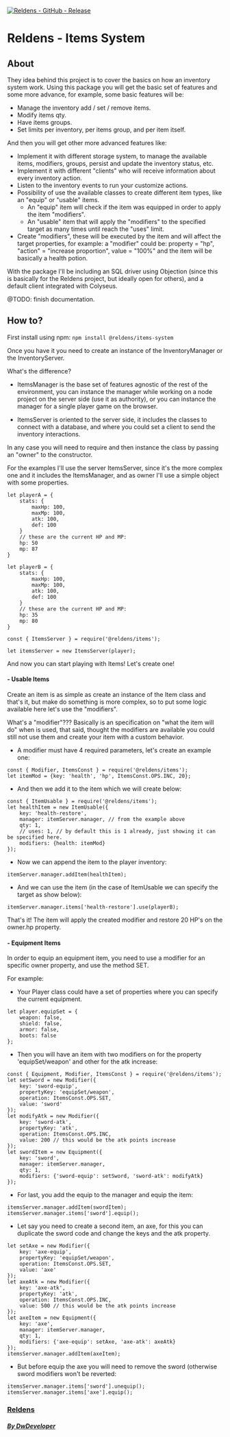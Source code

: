 [![Reldens - GitHub - Release](https://www.dwdeveloper.com/media/reldens/reldens-mmorpg-platform.png)](https://github.com/damian-pastorini/reldens)

# Reldens - Items System

## About

They idea behind this project is to cover the basics on how an inventory system work.
Using this package you will get the basic set of features and some more advance, for example, some basic features will be:
 - Manage the inventory add / set / remove items.
 - Modify items qty.
 - Have items groups.
 - Set limits per inventory, per items group, and per item itself.

And then you will get other more advanced features like:

- Implement it with different storage system, to manage the available items, modifiers, groups, persist and update the inventory status, etc.
- Implement it with different "clients" who will receive information about every inventory action.
- Listen to the inventory events to run your customize actions. 
- Possibility of use the available classes to create different item types, like an "equip" or "usable" items.
    - An "equip" item will check if the item was equipped in order to apply the item "modifiers".
    - An "usable" item that will apply the "modifiers" to the specified target as many times until reach the "uses" limit.
- Create "modifiers", these will be executed by the item and will affect the target properties, for example: a "modifier" could be: property = "hp", "action" = "increase proportion", value = "100%" and the item will be basically a health potion.

With the package I'll be including an SQL driver using Objection (since this is basically for the Reldens project, but ideally open for others), and a default client integrated with Colyseus.
  
@TODO: finish documentation.

## How to?

First install using npm: `npm install @reldens/items-system`

Once you have it you need to create an instance of the InventoryManager or the InventoryServer.

What's the difference?

- ItemsManager is the base set of features agnostic of the rest of the environment, you can instance the manager while working on a node project on the server side (use it as authority), or you can instance the manager for a single player game on the browser.

- ItemsServer is oriented to the server side, it includes the classes to connect with a database, and where you could set a client to send the inventory interactions.

In any case you will need to require and then instance the class by passing an "owner" to the constructor.

For the examples I'll use the server ItemsServer, since it's the more complex one and it includes the ItemsManager, and as owner I'll use a simple object with some properties.

```
let playerA = {
    stats: {
        maxHp: 100,
        maxMp: 100,
        atk: 100,
        def: 100
    }
    // these are the current HP and MP:
    hp: 50
    mp: 87
}

let playerB = {
    stats: {
        maxHp: 100,
        maxMp: 100,
        atk: 100,
        def: 100
    }
    // these are the current HP and MP:
    hp: 35
    mp: 80
}

const { ItemsServer } = require('@reldens/items');

let itemsServer = new ItemsServer(player);
```

And now you can start playing with Items! Let's create one!

#### - Usable Items

Create an item is as simple as create an instance of the Item class and that's it, but make do something is more complex, so to put some logic available here let's use the "modifiers".

What's a "modifier"??? Basically is an specification on "what the item will do" when is used, that said, thought the modifiers are available you could still not use them and create your item with a custom behavior.

- A modifier must have 4 required parameters, let's create an example one:
```
const { Modifier, ItemsConst } = require('@reldens/items');
let itemMod = {key: 'health', 'hp', ItemsConst.OPS.INC, 20};
```
- And then we add it to the item which we will create below:
```
const { ItemUsable } = require('@reldens/items');
let healthItem = new ItemUsable({
    key: 'health-restore',
    manager: itemServer.manager, // from the example above
    qty: 1,
    // uses: 1, // by default this is 1 already, just showing it can be specified here.
    modifiers: {health: itemMod}
});
```
- Now we can append the item to the player inventory:
```
itemServer.manager.addItem(healthItem);
```
- And we can use the item (in the case of ItemUsable we can specify the target as show below):
```
itemServer.manager.items['health-restore'].use(playerB);
```

That's it! The item will apply the created modifier and restore 20 HP's on the owner.hp property.

#### - Equipment Items

In order to equip an equipment item, you need to use a modifier for an specific owner property, and use the method SET.

For example:

- Your Player class could have a set of properties where you can specify the current equipment.
```
let player.equipSet = {
    weapon: false,
    shield: false,
    armor: false,
    boots: false
};
```
- Then you will have an item with two modifiers on for the property 'equipSet/weapon' and other for the atk increase:
```
const { Equipment, Modifier, ItemsConst } = require('@reldens/items');
let setSword = new Modifier({
    key: 'sword-equip',
    propertyKey: 'equipSet/weapon',
    operation: ItemsConst.OPS.SET,
    value: 'sword'
});
let modifyAtk = new Modifier({
    key: 'sword-atk',
    propertyKey: 'atk',
    operation: ItemsConst.OPS.INC,
    value: 200 // this would be the atk points increase
});
let swordItem = new Equipment({
    key: 'sword',
    manager: itemServer.manager,
    qty: 1,
    modifiers: {'sword-equip': setSword, 'sword-atk': modifyAtk}
});
```
- For last, you add the equip to the manager and equip the item:
```
itemsServer.manager.addItem(swordItem);
itemsServer.manager.items['sword'].equip();
```
- Let say you need to create a second item, an axe, for this you can duplicate the sword code and change the keys and
the atk property.  
```
let setAxe = new Modifier({
    key: 'axe-equip',
    propertyKey: 'equipSet/weapon',
    operation: ItemsConst.OPS.SET,
    value: 'axe'
});
let axeAtk = new Modifier({
    key: 'axe-atk',
    propertyKey: 'atk',
    operation: ItemsConst.OPS.INC,
    value: 500 // this would be the atk points increase
});
let axeItem = new Equipment({
    key: 'axe',
    manager: itemServer.manager,
    qty: 1,
    modifiers: {'axe-equip': setAxe, 'axe-atk': axeAtk}
});
itemsServer.manager.addItem(axeItem);
```
- But before equip the axe you will need to remove the sword (otherwise sword modifiers won't be reverted:
```
itemsServer.manager.items['sword'].unequip();
itemsServer.manager.items['axe'].equip();
```


### [Reldens](https://github.com/damian-pastorini/reldens/ "Reldens")

##### [By DwDeveloper](https://www.dwdeveloper.com/ "DwDeveloper")

